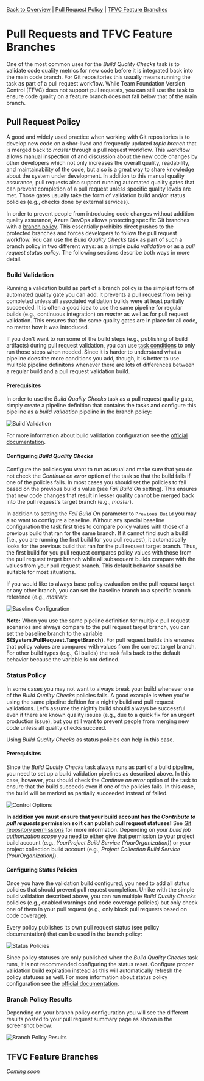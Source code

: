 [Back to Overview](./overview.md) | [Pull Request Policy](./pull-request-policy) | [TFVC Feature Branches](./tfvc-feature-branches)

# Pull Requests and TFVC Feature Branches
One of the most common uses for the *Build Quality Checks* task is to validate code quality metrics for new code before it is integrated back into the main code branch. For Git repositories this usually means running the task as part of a pull request workflow. While Team Foundation Version Control (TFVC) does not support pull requests, you can still use the task to ensure code quality on a feature branch does not fall below that of the main branch.

## Pull Request Policy
A good and widely used practice when working with Git repositories is to develop new code on a shor-lived and frequently updated *topic branch* that is merged back to *master* through a pull request workflow. This workflow allows manual inspection of and discussion about the new code changes by other developers which not only increases the overall quality, readability, and maintainability of the code, but also is a great way to share knowledge about the system under development. In addition to this manual quality assurance, pull requests also support running automated quality gates that can prevent completion of a pull request unless specific quality levels are met. Those gates usually take the form of validation build and/or status policies (e.g., checks done by external services).

In order to prevent people from introducing code changes without addition quality assurance, Azure DevOps allows protecting specific Git branches with a [branch policy](https://docs.microsoft.com/en-us/azure/devops/repos/git/branch-policies-overview?view=azure-devops). This essentially prohibits direct pushes to the protected branches and forces developers to follow the pull request workflow. You can use the *Build Quality Checks* task as part of such a branch policy in two different ways: as a simple *build validation* or as a *pull request status policy*. The following sections describe both ways in more detail.

### Build Validation
Running a validation build as part of a branch policy is the simplest form of automated quality gate you can add. It prevents a pull request from being completed unless all associated validation builds were at least partially succeeded. It is often a good idea to use the same pipeline for regular builds (e.g., continuous integration) on *master* as well as for pull request validation. This ensures that the same quality gates are in place for all code, no matter how it was introduced.

If you don't want to run some of the build steps (e.g., publishing of build artifacts) during pull request validation, you can use [task conditions](https://docs.microsoft.com/en-us/azure/devops/pipelines/process/conditions?view=azure-devops&tabs=yaml) to only run those steps when needed. Since it is harder to understand what a pipeline does the more conditions you add, though, it is better to use mulitple pipeline definitons whenever there are lots of differences between a regular build and a pull request validation build.

#### Prerequisites
In order to use the *Build Quality Checks* task as a pull request quality gate, simply create a pipeline definition that contains the tasks and configure this pipeline as a *build validation* pipeline in the branch policy:

![Build Validation](../assets/BuildValidation.png "Configuration a pull request validation build")

For more information about build validation configuration see the [official documentation](https://docs.microsoft.com/en-us/azure/devops/repos/git/branch-policies?view=azure-devops#build-validation).

#### Configuring *Build Quality Checks*
Configure the policies you want to run as usual and make sure that you do not check the *Continue on error* option of the task so that the build fails if one of the policies fails. In most cases you should set the policies to fail based on the previous build's value (see *Fail Build On* setting). This ensures that new code changes that result in lesser quality cannot be merged back into the pull request's target branch (e.g., *master*).

In addition to setting the *Fail Build On* parameter to `Previous Build` you may also want to configure a baseline. Without any special baseline configuration the task first tries to compare policy values with those of a previous build that ran for the same branch. If it cannot find such a build (i.e., you are running the first build for you pull request), it automatically looks for the previous build that ran for the pull request target branch. Thus, the first build for you pull request compares policy values with those from the pull request target branch while all subsequent builds compare with the values from your pull request branch. This default behavior should be suitable for most situations.

If you would like to always base policy evaluation on the pull request target or any other branch, you can set the baseline branch to a specific branch reference (e.g., *master*):

![Baseline Configuration](../assets/PullRequestBaseline.png "Configuration a proper baseline for pull request validation")

**Note:** When you use the same pipeline definition for multiple pull request scenarios and always compare to the pull request target branch, you can set the baseline branch to the variable **$(System.PullRequest.TargetBranch)**. For pull request builds this ensures that policy values are compared with values from the correct target branch. For other build types (e.g., CI builds) the task falls back to the default behavior because the variable is not defined.

### Status Policy
In some cases you may not want to always break your build whenever one of the *Build Quality Checks* policies fails. A good example is when you're using the same pipeline defition for a nightly build and pull request validations. Let's assume the nightly build should always be successful even if there are known quality issues (e.g., due to a quick fix for an urgent production issue), but you still want to prevent people from merging new code unless all quality checks succeed.

Using *Build Quality Checks* as status policies can help in this case.

#### Prerequisites
Since the *Build Quality Checks* task always runs as part of a build pipeline, you need to set up a build validation pipelines as described above. In this case, however, you should check the *Continue on error* option of the task to ensure that the build succeeds even if one of the policies fails. In this case, the build will be marked as partially succeeded instead of failed.

![Control Options](../assets/ControlOptions.png "Check the Continue on error option")

**In addition you must ensure that your build account has the *Contribute to pull requests* permission so it can publish pull request statuses!** See [Git repository permissions](https://docs.microsoft.com/en-us/azure/devops/organizations/security/permissions?view=azure-devops&tabs=preview-page#git-repository-object-level) for more information. Depending on your *build job authorization scope* you need to either give that permission to your project build account (e.g., *YourProject Build Service (YourOrganization)*) or your project collection build account (e.g., *Project Collection Build Service (YourOrganization)*).

#### Configuring Status Policies
Once you have the validation build configured, you need to add all status policies that should prevent pull request completion. Unlike with the simple build validation described above, you can run multiple *Build Quality Checks* policies (e.g., enabled warnings and code coverage policies) but only check one of them in your pull request (e.g., only block pull requests based on code coverage).

Every policy publishes its own pull request status (see policy documentation) that can be used in the branch policy:

![Status Policies](../assets/StatusPolicies.png "Adding pull request status policies")

Since policy statuses are only published when the *Build Quality Checks* task runs, it is not recommended configuring the status reset. Configure proper validation build expiration instead as this will automatically refresh the policy statuses as well. For more information about status policy configuration see the [official documentation](https://docs.microsoft.com/en-us/azure/devops/repos/git/pr-status-policy?view=azure-devops).

### Branch Policy Results
Depending on your branch policy configuration you will see the different results posted to your pull request summary page as shown in the screenshot below:

![Branch Policy Results](../assets/BranchPolicyResult.png "Policy results on the pull request summary page")

## TFVC Feature Branches
*Coming soon*
